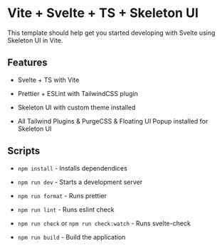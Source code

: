 # Vite + Svelte + TS + Skeleton UI

This template should help get you started developing with Svelte using Skeleton UI in Vite.

## Features

-  Svelte + TS with Vite

-  Prettier + ESLint with TailwindCSS plugin

-  Skeleton UI with custom theme installed

-  All Tailwind Plugins & PurgeCSS & Floating UI Popup installed for Skeleton UI

## Scripts

-  `npm install` - Installs dependendices

-  `npm run dev` - Starts a development server

-  `npm run format` - Runs prettier

-  `npm run lint` - Runs eslint check

-  `npm run check` or `npm run check:watch` - Runs svelte-check

-  `npm run build` - Build the application
